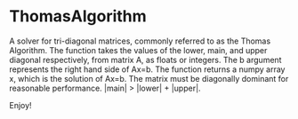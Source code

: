 # ThomasAlgorithm

A solver for tri-diagonal matrices, commonly referred to as the Thomas Algorithm. The function takes the values
of the lower, main, and upper diagonal respectively, from matrix A, as floats or integers. The b argument
represents the right hand side of Ax=b. The function returns a numpy array x, which is the solution of Ax=b.
The matrix must be diagonally dominant for reasonable performance. |main| > |lower| + |upper|.

Enjoy!

